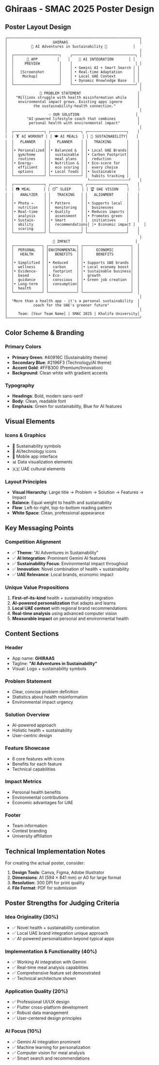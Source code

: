 # Ghiraas - SMAC 2025 Poster Design

## Poster Layout Design

```
┌─────────────────────────────────────────────────────────────┐
│                     GHIRAAS                                 │
│           🌱 AI Adventures in Sustainability 🌱            │
│                                                             │
│  ┌─────────────────────┐    ┌─────────────────────────────┐ │
│  │      📱 APP         │    │    🧠 AI INTEGRATION       │ │
│  │     PREVIEW         │    │                             │ │
│  │                     │    │ • Gemini AI + Smart Search │ │
│  │   [Screenshot       │    │ • Real-time Adaptation     │ │
│  │    Mockup]          │    │ • Local UAE Context        │ │
│  │                     │    │ • Dynamic Knowledge Base   │ │
│  └─────────────────────┘    └─────────────────────────────┘ │
│                                                             │
│               🎯 PROBLEM STATEMENT                          │
│    "Millions struggle with health misinformation while     │
│     environmental impact grows. Existing apps ignore       │
│            the sustainability-health connection."          │
│                                                             │
│                   💡 OUR SOLUTION                          │
│         "AI-powered lifestyle coach that combines          │
│          personal health with environmental impact"        │
│                                                             │
│  ┌──────────────┐ ┌──────────────┐ ┌──────────────────┐    │
│  │ 🏋️ AI WORKOUT │ │ 🍽️ AI MEALS  │ │ 🌱 SUSTAINABILITY│    │
│  │   PLANNER    │ │   PLANNER    │ │   TRACKING       │    │
│  │              │ │              │ │                  │    │
│  │• Personalized│ │• Balanced &  │ │• Local UAE Brands│    │
│  │  gym/home    │ │  sustainable │ │• Carbon Footprint│    │
│  │  routines    │ │  meal plans  │ │  reduction       │    │
│  │• Energy-     │ │• Nutrition & │ │• Eco-score for   │    │
│  │  efficient   │ │  eco scoring │ │  every choice    │    │
│  │  options     │ │• Local foods │ │• Sustainable     │    │
│  └──────────────┘ └──────────────┘ │  habits tracking │    │
│                                     └──────────────────┘    │
│  ┌──────────────┐ ┌──────────────┐ ┌──────────────────┐    │
│  │ 📷 MEAL      │ │ 😴 SLEEP     │ │ 🏆 UAE VISION    │    │
│  │   ANALYZER   │ │   TRACKING   │ │   ALIGNMENT      │    │
│  │              │ │              │ │                  │    │
│  │• Photo →     │ │• Pattern     │ │• Supports local  │    │
│  │  nutrition   │ │  monitoring  │ │  businesses      │    │
│  │• Real-time   │ │• Quality     │ │• Reduces imports │    │
│  │  analysis    │ │  assessment  │ │• Promotes green  │    │
│  │• Sustain-    │ │• Smart       │ │  initiatives     │    │
│  │  ability     │ │  recommendations│ │• Economic impact │    │
│  │  scoring     │ │              │ │                  │    │
│  └──────────────┘ └──────────────┘ └──────────────────┘    │
│                                                             │
│                     🌟 IMPACT                              │
│  ┌─────────────┐ ┌─────────────┐ ┌──────────────────────┐  │
│  │  PERSONAL   │ │ENVIRONMENTAL│ │      ECONOMIC        │  │
│  │   HEALTH    │ │   BENEFITS  │ │      BENEFITS        │  │
│  │             │ │             │ │                      │  │
│  │• Simplified │ │• Reduced    │ │• Supports UAE brands │  │
│  │  wellness   │ │  carbon     │ │• Local economy boost │  │
│  │• Evidence-  │ │  footprint  │ │• Sustainable business│  │
│  │  based      │ │• Eco-       │ │  growth              │  │
│  │  guidance   │ │  conscious  │ │• Green job creation  │  │
│  │• Long-term  │ │  consumption│ │                      │  │
│  │  health     │ │             │ │                      │  │
│  └─────────────┘ └─────────────┘ └──────────────────────┘  │
│                                                             │
│  "More than a health app - it's a personal sustainability  │
│            coach for the UAE's greener future"             │
│                                                             │
│     Team: [Your Team Name] | SMAC 2025 | Khalifa University│
└─────────────────────────────────────────────────────────────┘
```

## Color Scheme & Branding

### Primary Colors
- **Primary Green**: #40916C (Sustainability theme)
- **Secondary Blue**: #2196F3 (Technology/AI theme) 
- **Accent Gold**: #FFB300 (Premium/Innovation)
- **Background**: Clean white with gradient accents

### Typography
- **Headings**: Bold, modern sans-serif
- **Body**: Clean, readable font
- **Emphasis**: Green for sustainability, Blue for AI features

## Visual Elements

### Icons & Graphics
- 🌱 Sustainability symbols
- 🧠 AI/technology icons  
- 📱 Mobile app interface
- 📊 Data visualization elements
- 🇦🇪 UAE cultural elements

### Layout Principles
- **Visual Hierarchy**: Large title → Problem → Solution → Features → Impact
- **Balance**: Equal weight to health and sustainability
- **Flow**: Left-to-right, top-to-bottom reading pattern
- **White Space**: Clean, professional appearance

## Key Messaging Points

### Competition Alignment
- ✅ **Theme**: "AI Adventures in Sustainability" 
- ✅ **AI Integration**: Prominent Gemini AI features
- ✅ **Sustainability Focus**: Environmental impact throughout
- ✅ **Innovation**: Novel combination of health + sustainability
- ✅ **UAE Relevance**: Local brands, economic impact

### Unique Value Propositions
1. **First-of-its-kind** health + sustainability integration
2. **AI-powered personalization** that adapts and learns
3. **Local UAE context** with regional brand recommendations
4. **Real-time analysis** using advanced computer vision
5. **Measurable impact** on personal and environmental health

## Content Sections

### Header
- App name: **GHIRAAS**
- Tagline: **"AI Adventures in Sustainability"**
- Visual: Logo + sustainability symbols

### Problem Statement
- Clear, concise problem definition
- Statistics about health misinformation
- Environmental impact urgency

### Solution Overview
- AI-powered approach
- Holistic health + sustainability
- User-centric design

### Feature Showcase
- 6 core features with icons
- Benefits for each feature
- Technical capabilities

### Impact Metrics
- Personal health benefits
- Environmental contributions
- Economic advantages for UAE

### Footer
- Team information
- Contest branding
- University affiliation

## Technical Implementation Notes

For creating the actual poster, consider:

1. **Design Tools**: Canva, Figma, Adobe Illustrator
2. **Dimensions**: A1 (594 × 841 mm) or A0 for large format
3. **Resolution**: 300 DPI for print quality
4. **File Format**: PDF for submission

## Poster Strengths for Judging Criteria

### Idea Originality (30%)
- ✅ Novel health + sustainability combination
- ✅ Local UAE brand integration unique approach
- ✅ AI-powered personalization beyond typical apps

### Implementation & Functionality (40%)
- ✅ Working AI integration with Gemini
- ✅ Real-time meal analysis capabilities
- ✅ Comprehensive feature set demonstrated
- ✅ Technical architecture shown

### Application Quality (20%)
- ✅ Professional UI/UX design
- ✅ Flutter cross-platform development
- ✅ Robust data management
- ✅ User-centered design principles

### AI Focus (10%)
- ✅ Gemini AI integration prominent
- ✅ Machine learning for personalization
- ✅ Computer vision for meal analysis
- ✅ Smart search and recommendations
